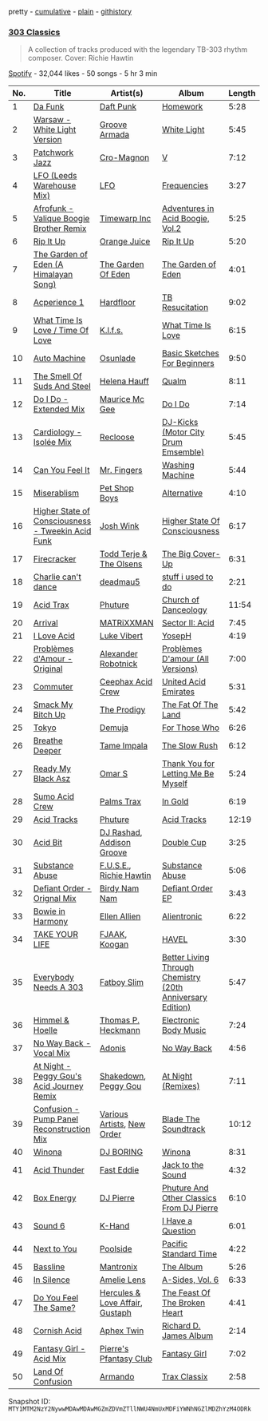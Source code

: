 pretty - [cumulative](/playlists/cumulative/37i9dQZF1DX202yvKb0g9m.md) - [plain](/playlists/plain/37i9dQZF1DX202yvKb0g9m) - [githistory](https://github.githistory.xyz/mackorone/spotify-playlist-archive/blob/main/playlists/plain/37i9dQZF1DX202yvKb0g9m)

### [303 Classics](https://open.spotify.com/playlist/37i9dQZF1DX202yvKb0g9m)

> A collection of tracks produced with the legendary TB\-303 rhythm composer\. Cover: Richie Hawtin

[Spotify](https://open.spotify.com/user/spotify) - 32,044 likes - 50 songs - 5 hr 3 min

| No. | Title | Artist(s) | Album | Length |
|---|---|---|---|---|
| 1 | [Da Funk](https://open.spotify.com/track/0MyY4WcN7DIfbSmp5yej5z) | [Daft Punk](https://open.spotify.com/artist/4tZwfgrHOc3mvqYlEYSvVi) | [Homework](https://open.spotify.com/album/5uRdvUR7xCnHmUW8n64n9y) | 5:28 |
| 2 | [Warsaw \- White Light Version](https://open.spotify.com/track/09P3YUNZ63OdaMhaxFvfbM) | [Groove Armada](https://open.spotify.com/artist/67tgMwUfnmqzYsNAtnP6YJ) | [White Light](https://open.spotify.com/album/1fdvWcji1NsAK4qqQ3e3F9) | 5:45 |
| 3 | [Patchwork Jazz](https://open.spotify.com/track/6VOhURr2cJv80aFBeLaoWy) | [Cro\-Magnon](https://open.spotify.com/artist/526ezIY9S1rr45Kw8cMjAy) | [V](https://open.spotify.com/album/4elJ2d798hGdIyxxaIpwdD) | 7:12 |
| 4 | [LFO \(Leeds Warehouse Mix\)](https://open.spotify.com/track/1ENkpHz1LU2JlH0g3HnO2W) | [LFO](https://open.spotify.com/artist/2M0T4a1pkOC5nifN9W6e9e) | [Frequencies](https://open.spotify.com/album/5HJhDqS70hQWNdOwQjY5b0) | 3:27 |
| 5 | [Afrofunk \- Valique Boogie Brother Remix](https://open.spotify.com/track/3bd2zgQZ8YZZSEoFAYjlrv) | [Timewarp Inc](https://open.spotify.com/artist/1LxC10tZiw6AYtRcemcvKr) | [Adventures in Acid Boogie, Vol.2](https://open.spotify.com/album/5naCHwy40cRVsbtr0zR1VC) | 5:25 |
| 6 | [Rip It Up](https://open.spotify.com/track/1eamsmwcYYhJwTgMFdQ6YN) | [Orange Juice](https://open.spotify.com/artist/2u7xZP39dtED9EuRX9MUwu) | [Rip It Up](https://open.spotify.com/album/2O1rwWqABLUHmFnmQxOt6F) | 5:20 |
| 7 | [The Garden of Eden \(A Himalayan Song\)](https://open.spotify.com/track/4zaf5qzolYOVprALV0NAZ8) | [The Garden Of Eden](https://open.spotify.com/artist/3BTGILbxq4Bjb5qwkIr3af) | [The Garden of Eden](https://open.spotify.com/album/1YHqqYaDOVkOHZAMZDFmqv) | 4:01 |
| 8 | [Acperience 1](https://open.spotify.com/track/2IQ61J0AFfjnxBm4lQEU0W) | [Hardfloor](https://open.spotify.com/artist/6z9JhbmcTrVKITp9ah4mJk) | [TB Resucitation](https://open.spotify.com/album/2ucG4BEW3uOUQgjdJ9c5GN) | 9:02 |
| 9 | [What Time Is Love / Time Of Love](https://open.spotify.com/track/2zxLPxHy1VCVfjayfTEV3u) | [K.l.f.s.](https://open.spotify.com/artist/0KlyyTMu0e8jWOmSfjt4Sj) | [What Time Is Love](https://open.spotify.com/album/50K3nUg5BsHNbzs79p2Zh7) | 6:15 |
| 10 | [Auto Machine](https://open.spotify.com/track/16qMkS25a2cS1xEV9S3wwC) | [Osunlade](https://open.spotify.com/artist/4mHngi71hWNKTRuyl3W9FY) | [Basic Sketches For Beginners](https://open.spotify.com/album/61MlV5v8LMdY0wR13gZMuq) | 9:50 |
| 11 | [The Smell Of Suds And Steel](https://open.spotify.com/track/0wZ7yAcRnaY9Lz0YJiSizK) | [Helena Hauff](https://open.spotify.com/artist/1JcefSOP7bcWEluL0iEIaN) | [Qualm](https://open.spotify.com/album/2hYmcjIinZoVCog5sP4k0H) | 8:11 |
| 12 | [Do I Do \- Extended Mix](https://open.spotify.com/track/26qBSwDTiiydtbXibx6fuq) | [Maurice Mc Gee](https://open.spotify.com/artist/5LjPmruRksinKkKw8s81H2) | [Do I Do](https://open.spotify.com/album/1HVxSZYaIqn7ckoaIUhy5C) | 7:14 |
| 13 | [Cardiology \- Isolée Mix](https://open.spotify.com/track/3ca2ftwQ42stye9qgURqtX) | [Recloose](https://open.spotify.com/artist/2klQbxaAVeQMof4GsPFH5S) | [DJ\-Kicks \(Motor City Drum Emsemble\)](https://open.spotify.com/album/62K6JylULgZWs9fnqlurpM) | 5:45 |
| 14 | [Can You Feel It](https://open.spotify.com/track/2jwRKUOBoN1hiMFuuKdIJE) | [Mr\. Fingers](https://open.spotify.com/artist/0dRiUTGvNV17AMIULRYsvn) | [Washing Machine](https://open.spotify.com/album/3tSYs4sadLjOKX7eNRZp8I) | 5:44 |
| 15 | [Miserablism](https://open.spotify.com/track/20GBfHqwta4csdKTDVjZ9F) | [Pet Shop Boys](https://open.spotify.com/artist/2ycnb8Er79LoH2AsR5ldjh) | [Alternative](https://open.spotify.com/album/7wNYJAljvvFXlbpkB120Aw) | 4:10 |
| 16 | [Higher State of Consciousness \- Tweekin Acid Funk](https://open.spotify.com/track/3j8MepYimsCw55JuRz7ZuD) | [Josh Wink](https://open.spotify.com/artist/6DQLkRykAsF6paJnlIMX4H) | [Higher State Of Consciousness](https://open.spotify.com/album/4htflXo3O3hAac1OzNiz0S) | 6:17 |
| 17 | [Firecracker](https://open.spotify.com/track/0VDi0h6uXz4r24TyAz5eJu) | [Todd Terje & The Olsens](https://open.spotify.com/artist/6JClxoCdn17qYJRwYDWDqq) | [The Big Cover\-Up](https://open.spotify.com/album/2DSRpIJMFmV2cEUxGq2N2H) | 6:31 |
| 18 | [Charlie can't dance](https://open.spotify.com/track/35F0oHYXTobbacYZZkvaZT) | [deadmau5](https://open.spotify.com/artist/2CIMQHirSU0MQqyYHq0eOx) | [stuff i used to do](https://open.spotify.com/album/77lJ42P4qgi7HJTOjMmcBp) | 2:21 |
| 19 | [Acid Trax](https://open.spotify.com/track/0zSyKNVHqvAmzTwEHItE92) | [Phuture](https://open.spotify.com/artist/4y7BsfdIKQ7Of5SskHej70) | [Church of Danceology](https://open.spotify.com/album/2HDBCM1fDFZYuH0SVGMQmL) | 11:54 |
| 20 | [Arrival](https://open.spotify.com/track/28a79mD2Tkuz5gz7gEVxaJ) | [MATRiXXMAN](https://open.spotify.com/artist/2KYGpc3Hn1KG7uw7CxQB2y) | [Sector II: Acid](https://open.spotify.com/album/4MAJPXXQDS2icpR3MqUq8U) | 7:45 |
| 21 | [I Love Acid](https://open.spotify.com/track/1LQmyPcWxfN7yih7FYUNXe) | [Luke Vibert](https://open.spotify.com/artist/0HfxCluo7N2dhr4oRM0wBv) | [YosepH](https://open.spotify.com/album/26q3SgrURehSidTag2eV0B) | 4:19 |
| 22 | [Problèmes d'Amour \- Original](https://open.spotify.com/track/4xeQXFdKrNPQcGyze66bIx) | [Alexander Robotnick](https://open.spotify.com/artist/4ssHihhGpCx4eftfzAI3jq) | [Problèmes D'amour \(All Versions\)](https://open.spotify.com/album/3WV1F6sgTj0Dw5UISLb5HB) | 7:00 |
| 23 | [Commuter](https://open.spotify.com/track/587ctTTmgozFfNlVTCXYJ2) | [Ceephax Acid Crew](https://open.spotify.com/artist/3Q0VPr02bPlokDVsv5T90I) | [United Acid Emirates](https://open.spotify.com/album/6mANZenVe14ONb3NDd4EDb) | 5:31 |
| 24 | [Smack My Bitch Up](https://open.spotify.com/track/3Ed5J0DKfPFEXZmv7zVgBa) | [The Prodigy](https://open.spotify.com/artist/4k1ELeJKT1ISyDv8JivPpB) | [The Fat Of The Land](https://open.spotify.com/album/1NNFxBa0nbBCSDItQhUuTc) | 5:42 |
| 25 | [Tokyo](https://open.spotify.com/track/6tbVS79XlDQNSctKIYEhkP) | [Demuja](https://open.spotify.com/artist/1LfqhJiCiHfVzrBOVaBXc1) | [For Those Who](https://open.spotify.com/album/2ClfMqAZvuQ8uFH9z5Ac90) | 6:26 |
| 26 | [Breathe Deeper](https://open.spotify.com/track/3LbZIhU0smEU5SUnxod4j4) | [Tame Impala](https://open.spotify.com/artist/5INjqkS1o8h1imAzPqGZBb) | [The Slow Rush](https://open.spotify.com/album/31qVWUdRrlb8thMvts0yYL) | 6:12 |
| 27 | [Ready My Black Asz](https://open.spotify.com/track/6XDdcBC0hQkRcQfYovxd4c) | [Omar S](https://open.spotify.com/artist/3BvWiyLcyLMoOIm2U8HepI) | [Thank You for Letting Me Be Myself](https://open.spotify.com/album/4F2e3QOG2AqIIu8XxTIRGi) | 5:24 |
| 28 | [Sumo Acid Crew](https://open.spotify.com/track/1AFkWwrrMMdeOocF4yB9rd) | [Palms Trax](https://open.spotify.com/artist/52XSRQqTAfZ8ZrIqkQvQyA) | [In Gold](https://open.spotify.com/album/6RuqX6Qra8dmcmYJQ5ffcR) | 6:19 |
| 29 | [Acid Tracks](https://open.spotify.com/track/63eiF9VouGtmhiBKjm1LHU) | [Phuture](https://open.spotify.com/artist/4y7BsfdIKQ7Of5SskHej70) | [Acid Tracks](https://open.spotify.com/album/3yXJAOqJTv38NrPlwzCZro) | 12:19 |
| 30 | [Acid Bit](https://open.spotify.com/track/62qTgeNdswNbPAsY9qm8vk) | [DJ Rashad](https://open.spotify.com/artist/4zGBj9dI63YIWmZkPl3o7V), [Addison Groove](https://open.spotify.com/artist/6LG1BzyImz45pwMF6ft7Yr) | [Double Cup](https://open.spotify.com/album/4J7qkorMbPmJQy79SntDA8) | 3:25 |
| 31 | [Substance Abuse](https://open.spotify.com/track/3yo5BnK1cWRuAIMbJReCMZ) | [F.U.S.E.](https://open.spotify.com/artist/6qRKwyDhiTu2n9cOhbHict), [Richie Hawtin](https://open.spotify.com/artist/3AhwIUus3pIaA3CvYBEtpy) | [Substance Abuse](https://open.spotify.com/album/2KLpnpPRuDx24So8bHiBXw) | 5:06 |
| 32 | [Defiant Order \- Orignal Mix](https://open.spotify.com/track/4eyaNZGe1fJ6UDqJdxquqI) | [Birdy Nam Nam](https://open.spotify.com/artist/4e7qJTThm5uI3CplqZObfT) | [Defiant Order EP](https://open.spotify.com/album/0Hqvo8eP1Kov1dxTkL7bwY) | 3:43 |
| 33 | [Bowie in Harmony](https://open.spotify.com/track/0h3h7Mcu8m3Iw6MUQAWbsK) | [Ellen Allien](https://open.spotify.com/artist/5lsC3H1vh9YSRQckyGv0Up) | [Alientronic](https://open.spotify.com/album/72KCHzc8HIXxkpkErPbnPy) | 6:22 |
| 34 | [TAKE YOUR LIFE](https://open.spotify.com/track/2nl2twiYDrw6PAT4cy2Uev) | [FJAAK](https://open.spotify.com/artist/4qG1qjeHfkASTdyRGbLWbV), [Koogan](https://open.spotify.com/artist/0NDsaErrMCFW3S8PmwO5za) | [HAVEL](https://open.spotify.com/album/3pFWjCpLWiqqzuTcKRxwl7) | 3:30 |
| 35 | [Everybody Needs A 303](https://open.spotify.com/track/3kKa6jshpLfxKW9GOb3IXK) | [Fatboy Slim](https://open.spotify.com/artist/4Y7tXHSEejGu1vQ9bwDdXW) | [Better Living Through Chemistry \(20th Anniversary Edition\)](https://open.spotify.com/album/2GWrgTg7zDKCz1FxxG6htP) | 5:47 |
| 36 | [Himmel & Hoelle](https://open.spotify.com/track/2ZWEJmCklMmKdytwexl2Ew) | [Thomas P\. Heckmann](https://open.spotify.com/artist/4QLCqJ3RSF3y6DdvboPk9m) | [Electronic Body Music](https://open.spotify.com/album/0XJ6C268pcL4F5QjxFt0Ec) | 7:24 |
| 37 | [No Way Back \- Vocal Mix](https://open.spotify.com/track/6bvsbo7BBOiRNzpsN8Pmcz) | [Adonis](https://open.spotify.com/artist/5ce2qxZgDutrfzBTF1w7ZX) | [No Way Back](https://open.spotify.com/album/3KbCMnKbqT2E7iesr9BsXR) | 4:56 |
| 38 | [At Night \- Peggy Gou's Acid Journey Remix](https://open.spotify.com/track/2S07r08uP4VjkbEkHgt3ot) | [Shakedown](https://open.spotify.com/artist/0vSfjPjAbekoehCpmy1RV1), [Peggy Gou](https://open.spotify.com/artist/2mLA48B366zkELXYx7hcDN) | [At Night \(Remixes\)](https://open.spotify.com/album/4F5OnBWfJa7YfjRZ86bZc8) | 7:11 |
| 39 | [Confusion \- Pump Panel Reconstruction Mix](https://open.spotify.com/track/3QDbZBqR93chaaMuNScmrc) | [Various Artists](https://open.spotify.com/artist/0LyfQWJT6nXafLPZqxe9Of), [New Order](https://open.spotify.com/artist/0yNLKJebCb8Aueb54LYya3) | [Blade The Soundtrack](https://open.spotify.com/album/5BwN4Go6f0QUAO3xVPoj38) | 10:12 |
| 40 | [Winona](https://open.spotify.com/track/5yDZCMX6kiySxu3GCmzFEN) | [DJ BORING](https://open.spotify.com/artist/3MkIU5jhXTMK9pYQTRVI6p) | [Winona](https://open.spotify.com/album/4CTSfWR9lI775WYMCU77BK) | 8:31 |
| 41 | [Acid Thunder](https://open.spotify.com/track/25cVyUYzONCdHUeFWKbOol) | [Fast Eddie](https://open.spotify.com/artist/19slOlozrbxkEIMD8L3Qsv) | [Jack to the Sound](https://open.spotify.com/album/3igGT17KIQSSgdugsQELLh) | 4:32 |
| 42 | [Box Energy](https://open.spotify.com/track/7zuSn5nyxCYD1xSdtxR0w7) | [DJ Pierre](https://open.spotify.com/artist/58nnSR1lwvcuklbb3Uc6TU) | [Phuture And Other Classics From DJ Pierre](https://open.spotify.com/album/48utdF1Edpn7ALtSVGIRu8) | 6:10 |
| 43 | [Sound 6](https://open.spotify.com/track/5eKjIuddXknAUujhrtQsz4) | [K\-Hand](https://open.spotify.com/artist/0qWuk2qgRK2HNKYxqbIn5G) | [I Have a Question](https://open.spotify.com/album/4sSqDINTJ5OtTEHM9dVgmI) | 6:01 |
| 44 | [Next to You](https://open.spotify.com/track/18xNqodg6oEu0udVDNUoMa) | [Poolside](https://open.spotify.com/artist/5szdY7KaSi7epwyffrbV8c) | [Pacific Standard Time](https://open.spotify.com/album/6n2eS9hEGoc0rxy62pDHU4) | 4:22 |
| 45 | [Bassline](https://open.spotify.com/track/4iuO0dinw5Bm18pXbZok8w) | [Mantronix](https://open.spotify.com/artist/0grZF2s6ADKiTGwf8EVZEY) | [The Album](https://open.spotify.com/album/10kEW14CpfmiAkXnE5Ic3K) | 5:26 |
| 46 | [In Silence](https://open.spotify.com/track/2vfSCFvMbpf4hwxt22Wx7b) | [Amelie Lens](https://open.spotify.com/artist/5Ho1vKl1Uz8bJlk4vbmvmf) | [A\-Sides, Vol\. 6](https://open.spotify.com/album/0xBuVXgWQWrqqOdCSWYTkh) | 6:33 |
| 47 | [Do You Feel The Same?](https://open.spotify.com/track/2OasvzxZ0R52l0I7TG8mlI) | [Hercules & Love Affair](https://open.spotify.com/artist/1WHoAjAWGx5qLsgzpaOk7W), [Gustaph](https://open.spotify.com/artist/55L5ivgJXuhhrPw3pdEph7) | [The Feast Of The Broken Heart](https://open.spotify.com/album/7nzzw3jQeC2X1k9BdDI0Th) | 4:41 |
| 48 | [Cornish Acid](https://open.spotify.com/track/5b1Ux2Mw6WLaasgmf4sBQ4) | [Aphex Twin](https://open.spotify.com/artist/6kBDZFXuLrZgHnvmPu9NsG) | [Richard D\. James Album](https://open.spotify.com/album/7rm9CZYU3YMO2QNuxzNda4) | 2:14 |
| 49 | [Fantasy Girl \- Acid Mix](https://open.spotify.com/track/40PQvC2BjFlPQRB2bMUDqs) | [Pierre's Pfantasy Club](https://open.spotify.com/artist/40BpVERJ6kAjii1gogXcEk) | [Fantasy Girl](https://open.spotify.com/album/1JeuP73XhGYm89uqMxi4kF) | 7:02 |
| 50 | [Land Of Confusion](https://open.spotify.com/track/45WAqLonACPBfTZd6ye5tn) | [Armando](https://open.spotify.com/artist/6JuRhSfY164psE7nZIXw53) | [Trax Classix](https://open.spotify.com/album/1XQXorGVNfyRxDqVzKgAjx) | 2:58 |

Snapshot ID: `MTY1MTM2NzY2NywwMDAwMDAwMGZmZDVmZTllNWU4NmUxMDFiYWNhNGZlMDZhYzM4ODRk`

